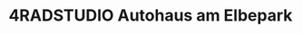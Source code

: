 ---
title: "4RADSTUDIO Autohaus am Elbepark"
url: /hohe-boerde/4radstudio-autohaus-am-elbepark/
shop: Autohaus
---